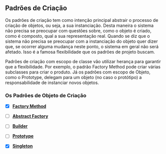 ## Padrões de Criação

Os padrões de criação tem como intenção principal abstrair o processo de criação de objetos, ou seja, a sua instanciação. Desta maneira o sistema não precisa se preocupar com questões sobre, como o objeto é criado, como é composto, qual a sua representação real. Quando se diz que o sistema não precisa se preocupar com a instanciação do objeto quer dizer que, se ocorrer alguma mudança neste ponto, o sistema em geral não será afetado. Isso é a famosa flexibilidade que os padrões de projeto buscam.

Padrões de criação com escopo de classe vão utilizar herança para garantir que a flexibilidade. Por exemplo, o padrão Factory Method pode criar várias subclasses para criar o produto. Já os padrões com escopo de Objeto, como o Prototype, delegam para um objeto (no caso o protótipo) a responsabilidade de instanciar novos objetos.

### Os Padrões de Objeto de Criação

- [x] [**Factory Method**][factory_method]
- [ ] [**Abstract Factory**]()
- [ ] [**Builder**]()
- [ ] [**Prototype**]()
- [x] [**Singleton**][singleton]


[factory_method]: <https://github.com/alexandredorea/GoF/tree/master/src/App/1.%20Pattern%20Creational/Class/1.%20Factory%20Method>
[singleton]: <https://github.com/alexandredorea/GoF/tree/master/src/App/1.%20Pattern%20Creational/Object/5.%20Singleton>
